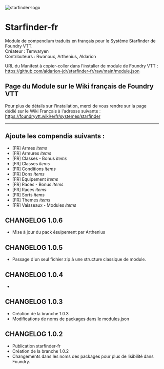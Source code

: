 ![starfinder-logo](https://www.black-book-editions.fr/contenu/partners/tonyb/image/starfinder_1000x200.png "starfinder-logo")
# Starfinder-fr
Module de compendium traduits en français pour le Système Starfinder de Foundry VTT.  
Créateur : Temvaryen  
Contributeurs : Rwanoux, Arthenius, Aldarion  
  
URL du Manifest à copier-coller dans l'installer de module de Foundry VTT :  
https://github.com/aldarion-jdr/starfinder-fr/raw/main/module.json

## Page du Module sur le Wiki français de Foundry VTT
Pour plus de détails sur l'installation, merci de vous rendre sur la page dédié sur le Wiki Français à l'adresse suivante :
https://foundryvtt.wiki/e/fr/systemes/starfinder  
  
***
  
## Ajoute les compendia suivants :

* [FR] Armes *items*
* [FR] Armures *items*
* [FR] Classes - Bonus *items*
* [FR] Classes *items*
* [FR] Conditions *items*
* [FR] Dons *items*
* [FR] Equipement *items*
* [FR] Races - Bonus *items*
* [FR] Races *items*
* [FR] Sorts *items*
* [FR] Themes *items*
* [FR] Vaisseaux - Modules *items*

## CHANGELOG 1.0.6
* Mise à jour du pack ésuipement par Arthenius

## CHANGELOG 1.0.5
* Passage d'un seul fichier zip à une structure classique de module.

## CHANGELOG 1.0.4
*

## CHANGELOG 1.0.3
* Création de la branche 1.0.3
* Modifications de noms de packages dans le modules.json
  
## CHANGELOG 1.0.2
* Publication starfinder-fr
* Création de la branche 1.0.2
* Changements dans les noms des packages pour plus de lisibilité dans Foundry.
